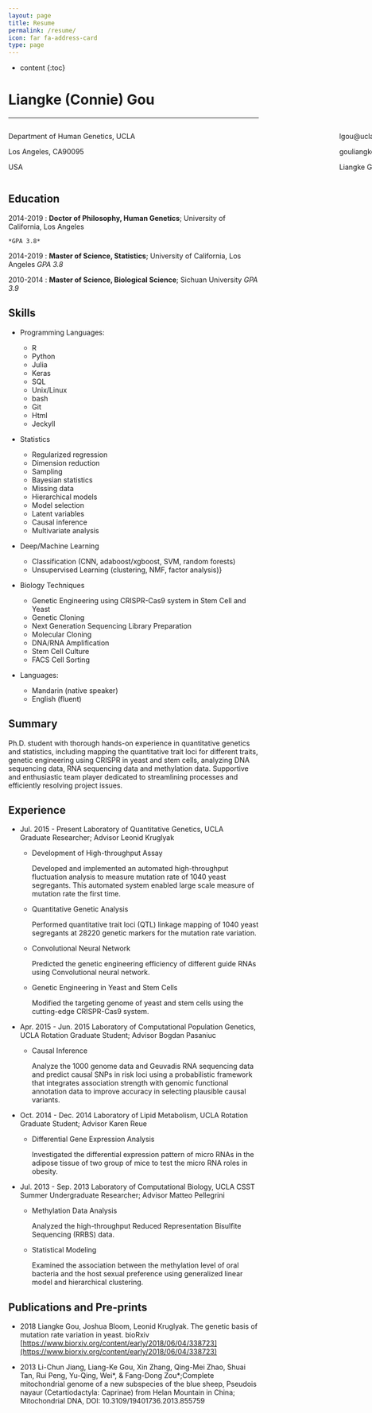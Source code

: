 ```yaml
---
layout: page
title: Resume
permalink: /resume/
icon: far fa-address-card
type: page
---
```


* content
{:toc}


Liangke (Connie) Gou
============

<hr />
<div style="width: 800px;margin: 0 auto;padding: 0;overflow: auto;">
	<div style="float:left;">         
		<p>Department of Human Genetics, UCLA</p>
		<p>Los Angeles, CA90095</p>
		<p>USA</p>
	</div>
	<div style="float:right;">
		<p>lgou@ucla.edu</p>
		<p>gouliangke.github.io</p>
		<p>Liangke Gou</p>
	</div>
</div>

Education
---------

2014-2019 
:   **Doctor of Philosophy, Human Genetics**; University of California, Los Angeles
    
    *GPA 3.8*
     
 2014-2019 
:    **Master of Science, Statistics**; University of California, Los Angeles
    *GPA 3.8*

2010-2014
:   **Master of Science, Biological Science**; Sichuan University
    *GPA 3.9*

Skills
----------------------------------------

* Programming Languages:
     * R
     * Python
     * Julia
     * Keras
     * SQL
     * Unix/Linux
     * bash
     * Git
     * Html
     * Jeckyll

* Statistics
     * Regularized regression
     * Dimension reduction
     * Sampling
     * Bayesian statistics 
     * Missing data
     * Hierarchical models
     * Model selection
     * Latent variables
     * Causal inference
     * Multivariate analysis
     
* Deep/Machine Learning
     * Classification (CNN, adaboost/xgboost, SVM,
      random forests)
     * Unsupervised Learning (clustering, NMF, factor analysis)}     
 
* Biology Techniques
	 * Genetic Engineering using CRISPR-Cas9 system in Stem Cell and Yeast
     * Genetic Cloning
     * Next Generation Sequencing Library Preparation
     * Molecular Cloning
     * DNA/RNA Amplification
     * Stem Cell Culture 
     * FACS Cell Sorting

* Languages:
     * Mandarin (native speaker)
     * English (fluent)


Summary
----------
Ph.D. student with thorough hands-on experience in quantitative genetics and statistics, including mapping the quantitative trait loci for different traits, genetic engineering using CRISPR in yeast and stem cells, analyzing DNA sequencing data, RNA sequencing data and methylation data. Supportive and enthusiastic team player dedicated to streamlining processes and efficiently resolving project issues.


Experience
----------

* Jul. 2015 - Present     Laboratory of Quantitative Genetics, UCLA  
  Graduate Researcher; Advisor Leonid Kruglyak
  
	* Development of High-throughput Assay
	
      Developed and implemented an automated high-throughput fluctuation analysis to measure mutation rate of 1040 yeast segregants. This automated system enabled large scale measure of mutation rate the first time.
    * Quantitative Genetic Analysis
    
      Performed quantitative trait loci (QTL) linkage mapping of 1040 yeast segregants at 28220 genetic markers for the mutation rate variation.
    * Convolutional Neural Network
    
      Predicted the genetic engineering efficiency of different guide RNAs using Convolutional neural network.
    * Genetic Engineering in Yeast and Stem Cells
    
      Modified the targeting genome of yeast and stem cells using the cutting-edge CRISPR-Cas9 system.
      

* Apr. 2015 - Jun. 2015     Laboratory of Computational Population Genetics, UCLA
  Rotation Graduate Student; Advisor Bogdan Pasaniuc
    
    * Causal Inference
          
      Analyze the 1000 genome data and Geuvadis RNA sequencing data and predict causal SNPs in risk loci using a probabilistic framework that integrates association strength with genomic functional annotation data to improve accuracy in selecting plausible causal variants.

* Oct. 2014 - Dec. 2014     Laboratory of Lipid Metabolism, UCLA
  Rotation Graduate Student; Advisor Karen Reue
  
    * Differential Gene Expression Analysis
    
      Investigated the differential expression pattern of micro RNAs in the adipose tissue of two group of mice to test the micro RNA roles in obesity.

* Jul. 2013 - Sep. 2013     Laboratory of Computational Biology, UCLA
  CSST Summer Undergraduate Researcher; Advisor Matteo Pellegrini
  
    * Methylation Data Analysis
    
      Analyzed the high-throughput Reduced Representation Bisulfite Sequencing (RRBS) data.
    * Statistical Modeling         
          
      Examined the association between the methylation level of oral bacteria and the host sexual preference using generalized linear model and hierarchical clustering.
  
     
Publications and Pre-prints
----------
* 2018
  Liangke Gou, Joshua Bloom, Leonid Kruglyak. The genetic basis of mutation rate variation in yeast. bioRxiv
  [https://www.biorxiv.org/content/early/2018/06/04/338723](https://www.biorxiv.org/content/early/2018/06/04/338723)
      
* 2013
  Li-Chun Jiang, Liang-Ke Gou, Xin Zhang, Qing-Mei Zhao, Shuai Tan, Rui Peng, Yu-Qing, Wei\*, \& Fang-Dong Zou\*;Complete mitochondrial genome of a new subspecies of the blue sheep, Pseudois nayaur (Cetartiodactyla: Caprinae) from Helan Mountain in China; Mitochondrial DNA, DOI: 10.3109/19401736.2013.855759
